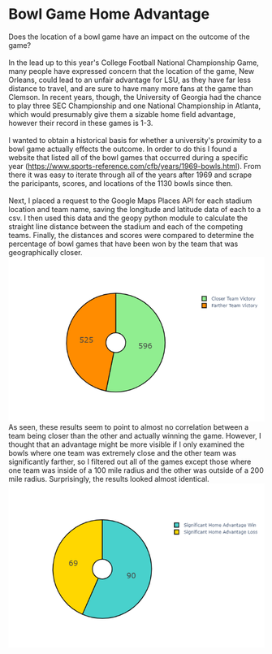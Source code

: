 # Bowl Game Home Advantage
Does the location of a bowl game have an impact on the outcome of the game?
\
\
In the lead up to this year's College Football National Championship Game, many people have expressed concern that the location of the game, New Orleans, could lead to an unfair advantage for LSU, as they have far less distance to travel, and are sure to have many more fans at the game than Clemson. In recent years, though, the University of Georgia had the chance to play three SEC Championship and one National Championship in Atlanta, which would presumably give them a sizable home field advantage, however their record in these games is 1-3. \
\
I wanted to obtain a historical basis for whether a university's proximity to a bowl game actually effects the outcome. In order to do this I found a website that listed all of the bowl games that occurred during a specific year (https://www.sports-reference.com/cfb/years/1969-bowls.html). From there it was easy to iterate through all of the years after 1969 and scrape the paricipants, scores, and locations of the 1130 bowls since then.
\
\
Next, I placed a request to the Google Maps Places API for each stadium location and team name, saving the longitude and latitude data of each to a csv. I then used this data and the geopy python module to calculate the straight line distance between the stadium and each of the competing teams. Finally, the distances and scores were compared to determine the percentage of bowl games that have been won by the team that was geographically closer.
\
![Graph1](winner.png)\
As seen, these results seem to point to almost no correlation between a team being closer than the other and actually winning the game. However, I thought that an advantage might be more visible if I only examined the bowls where one team was extremely close and the other team was significantly farther, so I filtered out all of the games except those where one team was inside of a 100 mile radius and the other was outside of a 200 mile radius. Surprisingly, the results looked almost identical.\
![Graph2](significant.png)
